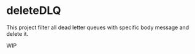 # deleteDLQ

This project filter all dead letter queues with specific body message and delete it.

WIP

